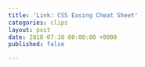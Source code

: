 ```yaml
---
title: 'Link: CSS Easing Cheat Sheet'
categories: clips
layout: post
date: 2018-07-18 00:00:00 +0000
published: false

---
```

